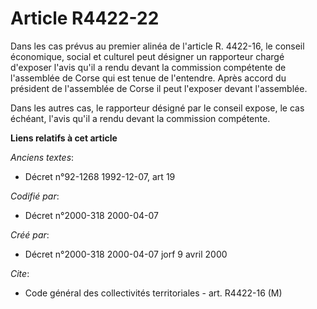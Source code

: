 # Article R4422-22

Dans les cas prévus au premier alinéa de l'article R. 4422-16, le conseil économique, social et culturel peut désigner un
rapporteur chargé d'exposer l'avis qu'il a rendu devant la commission compétente de l'assemblée de Corse qui est tenue de
l'entendre. Après accord du président de l'assemblée de Corse il peut l'exposer devant l'assemblée.

Dans les autres cas, le rapporteur désigné par le conseil expose, le cas échéant, l'avis qu'il a rendu devant la commission
compétente.

**Liens relatifs à cet article**

_Anciens textes_:

  - Décret n°92-1268 1992-12-07, art 19

_Codifié par_:

  - Décret n°2000-318 2000-04-07

_Créé par_:

  - Décret n°2000-318 2000-04-07 jorf 9 avril 2000

_Cite_:

  - Code général des collectivités territoriales - art. R4422-16 (M)
